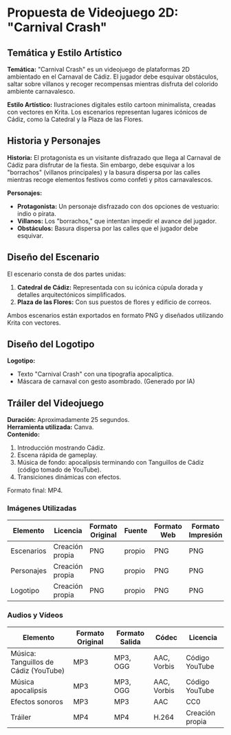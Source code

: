 # Propuesta de Videojuego 2D: **"Carnival Crash"**
## Temática y Estilo Artístico

**Temática:** "Carnival Crash" es un videojuego de plataformas 2D ambientado en el Carnaval de Cádiz. El jugador debe esquivar obstáculos, saltar sobre villanos y recoger recompensas mientras disfruta del colorido ambiente carnavalesco.

**Estilo Artístico:** Ilustraciones digitales estilo cartoon minimalista, creadas con vectores en Krita. Los escenarios representan lugares icónicos de Cádiz, como la Catedral y la Plaza de las Flores.

## Historia y Personajes

**Historia:** El protagonista es un visitante disfrazado que llega al Carnaval de Cádiz para disfrutar de la fiesta. Sin embargo, debe esquivar a los "borrachos" (villanos principales) y la basura dispersa por las calles mientras recoge elementos festivos como confeti y pitos carnavalescos.

**Personajes:**
- **Protagonista:** Un personaje disfrazado con dos opciones de vestuario: indio o pirata.
- **Villanos:** Los "borrachos," que intentan impedir el avance del jugador.
- **Obstáculos:** Basura dispersa por las calles que el jugador debe esquivar.

## Diseño del Escenario

El escenario consta de dos partes unidas:
1. **Catedral de Cádiz:** Representada con su icónica cúpula dorada y detalles arquitectónicos simplificados.
2. **Plaza de las Flores:** Con sus puestos de flores y edificio de correos.

Ambos escenarios están exportados en formato PNG y diseñados utilizando Krita con vectores.

## Diseño del Logotipo

**Logotipo:** 
- Texto "Carnival Crash" con una tipografía apocaliptica.
- Máscara de carnaval con gesto asombrado.
(Generado por IA)

## Tráiler del Videojuego

**Duración:** Aproximadamente 25 segundos.  
**Herramienta utilizada:** Canva.  
**Contenido:**
1. Introducción mostrando Cádiz.
2. Escena rápida de gameplay.
3. Música de fondo: apocalipsis terminando con Tanguillos de Cádiz (código tomado de YouTube).  
4. Transiciones dinámicas con efectos.

Formato final: MP4.


### Imágenes Utilizadas

| Elemento               | Licencia         | Formato Original | Fuente     | Formato Web | Formato Impresión | Software Utilizado |
|------------------------|------------------|------------------|------------|-------------|-------------------|---------------------|
| Escenarios             | Creación propia   | PNG              | propio       | PNG         | PNG               | Krita               |
| Personajes             | Creación propia   | PNG              | propio      | PNG         | PNG               | Krita               |
| Logotipo               | Creación propia   | PNG              | propio      | PNG         | PNG               | Krita               |

### Audios y Vídeos

| Elemento          | Formato Original | Formato Salida   | Códec       | Licencia   |
|-------------------|------------------|------------------|-------------|------------|
| Música: Tanguillos de Cádiz (YouTube) | MP3              | MP3, OGG     | AAC, Vorbis| Código YouTube |
| Música apocalipsis | MP3              | MP3, OGG     | AAC, Vorbis| Código YouTube |
| Efectos sonoros   | MP3             | MP3              | AAC         | CC0        |
| Tráiler           | MP4              | MP4              | H.264       | Creación propia |



